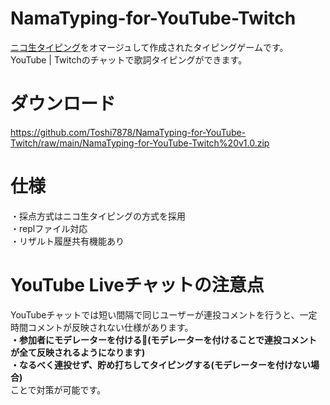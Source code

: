 
# NamaTyping-for-YouTube-Twitch

<a href="https://github.com/jz5/namatyping
">ニコ生タイピング</a>をオマージュして作成されたタイピングゲームです。<br>
YouTube | Twitchのチャットで歌詞タイピングができます。

# ダウンロード
https://github.com/Toshi7878/NamaTyping-for-YouTube-Twitch/raw/main/NamaTyping-for-YouTube-Twitch%20v1.0.zip

# 仕様
・採点方式はニコ生タイピングの方式を採用<br>
・replファイル対応<br>
・リザルト履歴共有機能あり

# YouTube Liveチャットの注意点
YouTubeチャットでは短い間隔で同じユーザーが連投コメントを行うと、一定時間コメントが反映されない仕様があります。<br>
<strong>・参加者にモデレーターを付ける🔧(モデレーターを付けることで連投コメントが全て反映されるようになります)<br>
・なるべく連投せず、貯め打ちしてタイピングする(モデレーターを付けない場合)</strong><br>
ことで対策が可能です。



